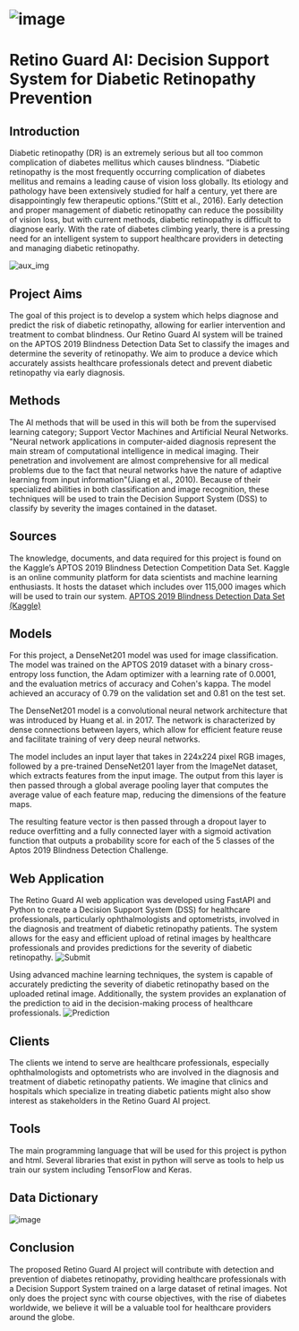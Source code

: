 # ![image](https://user-images.githubusercontent.com/123923257/216790444-643e3e84-f2f8-42f2-b59b-3c0cf9c26ccf.png)
# Retino Guard AI: Decision Support System for Diabetic Retinopathy Prevention

## Introduction
Diabetic retinopathy (DR) is an extremely serious but all too common complication of diabetes mellitus which causes blindness. “Diabetic retinopathy is the most frequently occurring complication of diabetes mellitus and remains a leading cause of vision loss globally. Its etiology and pathology have been extensively studied for half a century, yet there are disappointingly few therapeutic options.”(Stitt et al., 2016). Early detection and proper management of diabetic retinopathy can reduce the possibility of vision loss, but with current methods, diabetic retinopathy is difficult to diagnose early. With the rate of diabetes climbing yearly, there is a pressing need for an intelligent system to support healthcare providers in detecting and managing diabetic retinopathy.

![aux_img](https://user-images.githubusercontent.com/123923257/234385052-b9b4bb72-a0db-49d2-94b7-8f51c7dcbdfc.png)

## Project Aims
The goal of this project is to develop a system which helps diagnose and predict the risk of diabetic retinopathy, allowing for earlier intervention and treatment to combat blindness. Our Retino Guard AI system will be trained on the APTOS 2019 Blindness Detection Data Set to classify the images and determine the severity of retinopathy. We aim to produce a device which accurately assists healthcare professionals detect and prevent diabetic retinopathy via early diagnosis.


## Methods
The AI methods that will be used in this will both be from the supervised learning category; Support Vector Machines and Artificial Neural Networks. "Neural network applications in computer-aided diagnosis represent the main stream of computational intelligence in medical imaging. Their penetration and involvement are almost comprehensive for all medical problems due to the fact that neural networks have the nature of adaptive learning from input information"(Jiang et al., 2010). Because of their specialized abilities in both classification and image recognition, these techniques will be used to train the Decision Support System (DSS) to classify by severity the images contained in the dataset. 

## Sources
The knowledge, documents, and data required for this project is found on the Kaggle’s APTOS 2019 Blindness Detection Competition Data Set. Kaggle is an online community platform for data scientists and machine learning enthusiasts. It hosts the dataset which includes over 115,000 images which will be used to train our system. 
[APTOS 2019 Blindness Detection Data Set (Kaggle)](https://www.kaggle.com/competitions/aptos2019-blindness-detection)

## Models
For this project, a DenseNet201 model was used for image classification. The model was trained on the APTOS 2019 dataset with a binary cross-entropy loss function, the Adam optimizer with a learning rate of 0.0001, and the evaluation metrics of accuracy and Cohen's kappa. The model achieved an accuracy of 0.79 on the validation set and 0.81 on the test set.

The DenseNet201 model is a convolutional neural network architecture that was introduced by Huang et al. in 2017. The network is characterized by dense connections between layers, which allow for efficient feature reuse and facilitate training of very deep neural networks.

The model includes an input layer that takes in 224x224 pixel RGB images, followed by a pre-trained DenseNet201 layer from the ImageNet dataset, which extracts features from the input image. The output from this layer is then passed through a global average pooling layer that computes the average value of each feature map, reducing the dimensions of the feature maps.

The resulting feature vector is then passed through a dropout layer to reduce overfitting and a fully connected layer with a sigmoid activation function that outputs a probability score for each of the 5 classes of the Aptos 2019 Blindness Detection Challenge.

## Web Application
The Retino Guard AI web application was developed using FastAPI and Python to create a Decision Support System (DSS) for healthcare professionals, particularly ophthalmologists and optometrists, involved in the diagnosis and treatment of diabetic retinopathy patients. The system allows for the easy and efficient upload of retinal images by healthcare professionals and provides predictions for the severity of diabetic retinopathy.
![Submit](https://user-images.githubusercontent.com/123923257/234384778-efed0ff5-fd3f-4123-a4ce-929a5c571c6e.png)

Using advanced machine learning techniques, the system is capable of accurately predicting the severity of diabetic retinopathy based on the uploaded retinal image. Additionally, the system provides an explanation of the prediction to aid in the decision-making process of healthcare professionals.
![Prediction](https://user-images.githubusercontent.com/123923257/234384721-b268fdf1-1c38-44e3-84e4-dfad1ec29991.png)

## Clients
The clients we intend to serve are healthcare professionals, especially ophthalmologists and optometrists who are involved in the diagnosis and treatment of diabetic retinopathy patients. We imagine that clinics and hospitals which specialize in treating diabetic patients might also show interest as stakeholders in the Retino Guard AI project.

## Tools
The main programming language that will be used for this project is python and html. Several libraries that exist in python will serve as tools to help us train our system including TensorFlow and Keras.


## Data Dictionary
![image](https://user-images.githubusercontent.com/123923257/217098210-f64a661b-55a0-4a9e-a26f-d0c3d8cd9a48.png)

## Conclusion
The proposed Retino Guard AI project will contribute with detection and prevention of diabetes retinopathy, providing healthcare professionals with a Decision Support System trained on a large dataset of retinal images. Not only does the project sync with course objectives, with the rise of diabetes worldwide, we believe it will be a valuable tool for healthcare providers around the globe.
